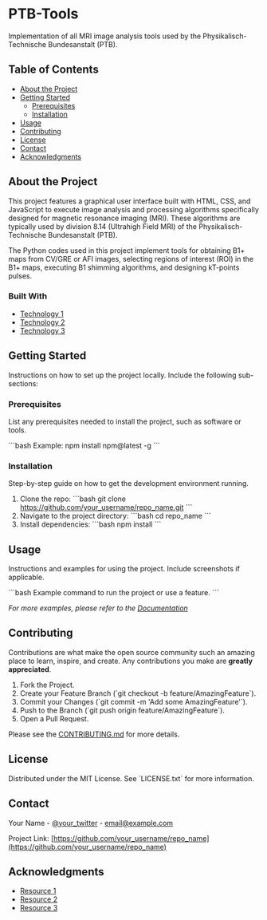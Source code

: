 # PTB-Tools

Implementation of all MRI image analysis tools used by the Physikalisch-Technische Bundesanstalt (PTB).

## Table of Contents

- [About the Project](#about-the-project)
- [Getting Started](#getting-started)
  - [Prerequisites](#prerequisites)
  - [Installation](#installation)
- [Usage](#usage)
- [Contributing](#contributing)
- [License](#license)
- [Contact](#contact)
- [Acknowledgments](#acknowledgments)

## About the Project

This project features a graphical user interface built with HTML, CSS, and JavaScript to execute image analysis and processing algorithms specifically designed for magnetic resonance imaging (MRI). These algorithms are typically used by division 8.14 (Ultrahigh Field MRI) of the Physikalisch-Technische Bundesanstalt (PTB).

The Python codes used in this project implement tools for obtaining B1+ maps from CV/GRE or AFI images, selecting regions of interest (ROI) in the B1+ maps, executing B1 shimming algorithms, and designing kT-points pulses.

### Built With

- [Technology 1](https://example.com)
- [Technology 2](https://example.com)
- [Technology 3](https://example.com)

## Getting Started

Instructions on how to set up the project locally. Include the following sub-sections:

### Prerequisites

List any prerequisites needed to install the project, such as software or tools.

\`\`\`bash
Example: npm install npm@latest -g
\`\`\`

### Installation

Step-by-step guide on how to get the development environment running.

1. Clone the repo:
   \`\`\`bash
   git clone https://github.com/your_username/repo_name.git
   \`\`\`
2. Navigate to the project directory:
   \`\`\`bash
   cd repo_name
   \`\`\`
3. Install dependencies:
   \`\`\`bash
   npm install
   \`\`\`

## Usage

Instructions and examples for using the project. Include screenshots if applicable.

\`\`\`bash
Example command to run the project or use a feature.
\`\`\`

_For more examples, please refer to the [Documentation](https://example.com)_

## Contributing

Contributions are what make the open source community such an amazing place to learn, inspire, and create. Any contributions you make are **greatly appreciated**.

1. Fork the Project.
2. Create your Feature Branch (\`git checkout -b feature/AmazingFeature\`).
3. Commit your Changes (\`git commit -m 'Add some AmazingFeature'\`).
4. Push to the Branch (\`git push origin feature/AmazingFeature\`).
5. Open a Pull Request.

Please see the [CONTRIBUTING.md](CONTRIBUTING.md) for more details.

## License

Distributed under the MIT License. See \`LICENSE.txt\` for more information.

## Contact

Your Name - [@your_twitter](https://twitter.com/your_twitter) - email@example.com

Project Link: [https://github.com/your_username/repo_name](https://github.com/your_username/repo_name)

## Acknowledgments

- [Resource 1](https://example.com)
- [Resource 2](https://example.com)
- [Resource 3](https://example.com)
